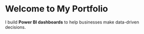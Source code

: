 # Welcome to My Portfolio
I build **Power BI dashboards** to help businesses make data-driven decisions.  
